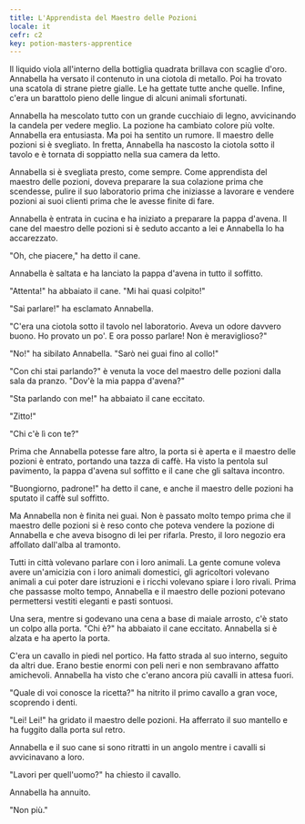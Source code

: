 ```yaml
---
title: L'Apprendista del Maestro delle Pozioni
locale: it
cefr: c2
key: potion-masters-apprentice
---
```


Il liquido viola all'interno della bottiglia quadrata brillava con scaglie d'oro. Annabella ha versato il contenuto in una ciotola di metallo. Poi ha trovato una scatola di strane pietre gialle. Le ha gettate tutte anche quelle. Infine, c'era un barattolo pieno delle lingue di alcuni animali sfortunati.

Annabella ha mescolato tutto con un grande cucchiaio di legno, avvicinando la candela per vedere meglio. La pozione ha cambiato colore più volte. Annabella era entusiasta. Ma poi ha sentito un rumore. Il maestro delle pozioni si è svegliato. In fretta, Annabella ha nascosto la ciotola sotto il tavolo e è tornata di soppiatto nella sua camera da letto.

Annabella si è svegliata presto, come sempre. Come apprendista del maestro delle pozioni, doveva preparare la sua colazione prima che scendesse, pulire il suo laboratorio prima che iniziasse a lavorare e vendere pozioni ai suoi clienti prima che le avesse finite di fare.

Annabella è entrata in cucina e ha iniziato a preparare la pappa d'avena. Il cane del maestro delle pozioni si è seduto accanto a lei e Annabella lo ha accarezzato.

"Oh, che piacere," ha detto il cane.

Annabella è saltata e ha lanciato la pappa d'avena in tutto il soffitto.

"Attenta!" ha abbaiato il cane. "Mi hai quasi colpito!"

"Sai parlare!" ha esclamato Annabella.

"C'era una ciotola sotto il tavolo nel laboratorio. Aveva un odore davvero buono. Ho provato un po'. E ora posso parlare! Non è meraviglioso?"

"No!" ha sibilato Annabella. "Sarò nei guai fino al collo!"

"Con chi stai parlando?" è venuta la voce del maestro delle pozioni dalla sala da pranzo. "Dov'è la mia pappa d'avena?"

"Sta parlando con me!" ha abbaiato il cane eccitato.

"Zitto!"

"Chi c'è lì con te?"

Prima che Annabella potesse fare altro, la porta si è aperta e il maestro delle pozioni è entrato, portando una tazza di caffè. Ha visto la pentola sul pavimento, la pappa d'avena sul soffitto e il cane che gli saltava incontro.

"Buongiorno, padrone!" ha detto il cane, e anche il maestro delle pozioni ha sputato il caffè sul soffitto.

Ma Annabella non è finita nei guai. Non è passato molto tempo prima che il maestro delle pozioni si è reso conto che poteva vendere la pozione di Annabella e che aveva bisogno di lei per rifarla. Presto, il loro negozio era affollato dall'alba al tramonto.

Tutti in città volevano parlare con i loro animali. La gente comune voleva avere un'amicizia con i loro animali domestici, gli agricoltori volevano animali a cui poter dare istruzioni e i ricchi volevano spiare i loro rivali. Prima che passasse molto tempo, Annabella e il maestro delle pozioni potevano permettersi vestiti eleganti e pasti sontuosi.

Una sera, mentre si godevano una cena a base di maiale arrosto, c'è stato un colpo alla porta. "Chi è?" ha abbaiato il cane eccitato. Annabella si è alzata e ha aperto la porta.

C'era un cavallo in piedi nel portico. Ha fatto strada al suo interno, seguito da altri due. Erano bestie enormi con peli neri e non sembravano affatto amichevoli. Annabella ha visto che c'erano ancora più cavalli in attesa fuori.

"Quale di voi conosce la ricetta?" ha nitrito il primo cavallo a gran voce, scoprendo i denti.

"Lei! Lei!" ha gridato il maestro delle pozioni. Ha afferrato il suo mantello e ha fuggito dalla porta sul retro.

Annabella e il suo cane si sono ritratti in un angolo mentre i cavalli si avvicinavano a loro.

"Lavori per quell'uomo?" ha chiesto il cavallo.

Annabella ha annuito.

"Non più."